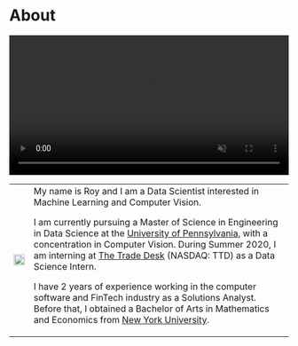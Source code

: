# About


<video width="100%" controls autoplay loop muted>
  <source src="/img/monaco_view.mov" type="video/mp4">
</video>
</br>

<!---
<image width="250px" style="float: left;margin:12.5px 50px 100px 0px" src="/img/profile.png">

{{< typeit code=python >}}
print("Hello World!")
{{< /typeit >}}

My name is **Roy** and I am a Data Scientist interested in Machine Learning and Computer Vision.

I am currently pursuing a Master of Science in Engineering in Data Science at the [University of Pennsylvania](https://dats.seas.upenn.edu/), with a concentration in Computer Vision. During Summer 2020, I am interning at [The Trade Desk](https://www.thetradedesk.com/) (NASDAQ: TTD) as a Data Science Intern.

I have 2 years of experience working in the computer software and FinTech industry as a Solutions Analyst. Before that, I obtained a Bachelor of Arts in Mathematics and Economics from [New York University](http://www.nyu.edu/).
--->

<table border="0">
 <tr>
    <td><image width="100%" src="/img/head_shot.JPG"></td>
    <td>
My name is Roy and I am a Data Scientist interested in Machine Learning and Computer Vision.

I am currently pursuing a Master of Science in Engineering in Data Science at the [University of Pennsylvania](https://dats.seas.upenn.edu/), with a concentration in Computer Vision. During Summer 2020, I am interning at [The Trade Desk](https://www.thetradedesk.com/) (NASDAQ: TTD) as a Data Science Intern.

I have 2 years of experience working in the computer software and FinTech industry as a Solutions Analyst. Before that, I obtained a Bachelor of Arts in Mathematics and Economics from [New York University](http://www.nyu.edu/).
	</td>
 </tr>
</table>

